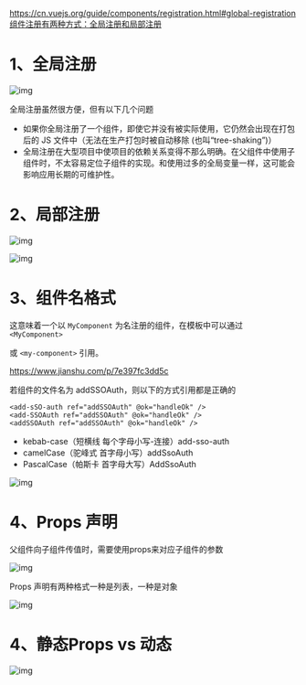 https://cn.vuejs.org/guide/components/registration.html#global-registration组件注册有两种方式：全局注册和局部注册

# 1、全局注册

![img](https://uploader.shimo.im/f/5HJQtmUfbleYjkoD.png!thumbnail?accessToken=eyJhbGciOiJIUzI1NiIsImtpZCI6ImRlZmF1bHQiLCJ0eXAiOiJKV1QifQ.eyJleHAiOjE2OTQ3NDIxNzYsImZpbGVHVUlEIjoiOTAzMEpSQjlLbEZOb0VrdyIsImlhdCI6MTY5NDc0MTg3NiwiaXNzIjoidXBsb2FkZXJfYWNjZXNzX3Jlc291cmNlIiwidXNlcklkIjo5MDUyNzEzN30.w2EQXV953AoHXMW-7jge8v5JnvLj_7fRPgYLh90C9Hs)

全局注册虽然很方便，但有以下几个问题

- 如果你全局注册了一个组件，即使它并没有被实际使用，它仍然会出现在打包后的 JS 文件中（无法在生产打包时被自动移除 (也叫“tree-shaking”)）
- 全局注册在大型项目中使项目的依赖关系变得不那么明确。在父组件中使用子组件时，不太容易定位子组件的实现。和使用过多的全局变量一样，这可能会影响应用长期的可维护性。

# 2、局部注册

![img](https://uploader.shimo.im/f/ukn1CB4nParX2WDX.png!thumbnail?accessToken=eyJhbGciOiJIUzI1NiIsImtpZCI6ImRlZmF1bHQiLCJ0eXAiOiJKV1QifQ.eyJleHAiOjE2OTQ3NDIxNzYsImZpbGVHVUlEIjoiOTAzMEpSQjlLbEZOb0VrdyIsImlhdCI6MTY5NDc0MTg3NiwiaXNzIjoidXBsb2FkZXJfYWNjZXNzX3Jlc291cmNlIiwidXNlcklkIjo5MDUyNzEzN30.w2EQXV953AoHXMW-7jge8v5JnvLj_7fRPgYLh90C9Hs)

 

![img](https://uploader.shimo.im/f/psIohlxO62oE27qC.png!thumbnail?accessToken=eyJhbGciOiJIUzI1NiIsImtpZCI6ImRlZmF1bHQiLCJ0eXAiOiJKV1QifQ.eyJleHAiOjE2OTQ3NDIxNzYsImZpbGVHVUlEIjoiOTAzMEpSQjlLbEZOb0VrdyIsImlhdCI6MTY5NDc0MTg3NiwiaXNzIjoidXBsb2FkZXJfYWNjZXNzX3Jlc291cmNlIiwidXNlcklkIjo5MDUyNzEzN30.w2EQXV953AoHXMW-7jge8v5JnvLj_7fRPgYLh90C9Hs)

# 3、组件名格式

这意味着一个以 `MyComponent` 为名注册的组件，在模板中可以通过 `<MyComponent>` 

或 `<my-component>` 引用。 

https://www.jianshu.com/p/7e397fc3dd5c

若组件的文件名为 addSSOAuth，则以下的方式引用都是正确的

```
<add-sSO-auth ref="addSSOAuth" @ok="handleOk" />
<add-SSOAuth ref="addSSOAuth" @ok="handleOk" />
<addSSOAuth ref="addSSOAuth" @ok="handleOk" />
```

 

- kebab-case（短横线 每个字母小写-连接）add-sso-auth
- camelCase（驼峰式 首字母小写）addSsoAuth
- PascalCase（帕斯卡 首字母大写）AddSsoAuth

![img](https://uploader.shimo.im/f/8EvWBd6BbgN7tQNd.png!thumbnail?accessToken=eyJhbGciOiJIUzI1NiIsImtpZCI6ImRlZmF1bHQiLCJ0eXAiOiJKV1QifQ.eyJleHAiOjE2OTQ3NDIxNzYsImZpbGVHVUlEIjoiOTAzMEpSQjlLbEZOb0VrdyIsImlhdCI6MTY5NDc0MTg3NiwiaXNzIjoidXBsb2FkZXJfYWNjZXNzX3Jlc291cmNlIiwidXNlcklkIjo5MDUyNzEzN30.w2EQXV953AoHXMW-7jge8v5JnvLj_7fRPgYLh90C9Hs)

# 4、Props 声明

父组件向子组件传值时，需要使用props来对应子组件的参数

![img](https://uploader.shimo.im/f/aIEi9b82DTVKWKra.png!thumbnail?accessToken=eyJhbGciOiJIUzI1NiIsImtpZCI6ImRlZmF1bHQiLCJ0eXAiOiJKV1QifQ.eyJleHAiOjE2OTQ3NDIxNzYsImZpbGVHVUlEIjoiOTAzMEpSQjlLbEZOb0VrdyIsImlhdCI6MTY5NDc0MTg3NiwiaXNzIjoidXBsb2FkZXJfYWNjZXNzX3Jlc291cmNlIiwidXNlcklkIjo5MDUyNzEzN30.w2EQXV953AoHXMW-7jge8v5JnvLj_7fRPgYLh90C9Hs)

Props 声明有两种格式一种是列表，一种是对象

![img](https://uploader.shimo.im/f/nSMzIGcfyMH3QKL3.png!thumbnail?accessToken=eyJhbGciOiJIUzI1NiIsImtpZCI6ImRlZmF1bHQiLCJ0eXAiOiJKV1QifQ.eyJleHAiOjE2OTQ3NDIxNzYsImZpbGVHVUlEIjoiOTAzMEpSQjlLbEZOb0VrdyIsImlhdCI6MTY5NDc0MTg3NiwiaXNzIjoidXBsb2FkZXJfYWNjZXNzX3Jlc291cmNlIiwidXNlcklkIjo5MDUyNzEzN30.w2EQXV953AoHXMW-7jge8v5JnvLj_7fRPgYLh90C9Hs)

# 4、静态Props vs 动态

 

![img](https://uploader.shimo.im/f/JxICl80AeJgi9dlF.png!thumbnail?accessToken=eyJhbGciOiJIUzI1NiIsImtpZCI6ImRlZmF1bHQiLCJ0eXAiOiJKV1QifQ.eyJleHAiOjE2OTQ3NDIxNzYsImZpbGVHVUlEIjoiOTAzMEpSQjlLbEZOb0VrdyIsImlhdCI6MTY5NDc0MTg3NiwiaXNzIjoidXBsb2FkZXJfYWNjZXNzX3Jlc291cmNlIiwidXNlcklkIjo5MDUyNzEzN30.w2EQXV953AoHXMW-7jge8v5JnvLj_7fRPgYLh90C9Hs)